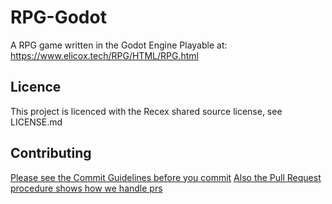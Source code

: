 # RPG-Godot
A RPG game written in the Godot Engine
Playable at: https://www.elicox.tech/RPG/HTML/RPG.html

## Licence
This project is licenced with the Recex shared source license, see LICENSE.md

## Contributing
[Please see the Commit Guidelines before you commit](https://github.com/rpg-godot/rpg-godot/blob/master/Info/Style_Guide/Commit.md)
[Also the Pull Request procedure shows how we handle prs](https://github.com/rpg-godot/rpg-godot/blob/master/Info/Style_Guide/Pull_Request.md)
